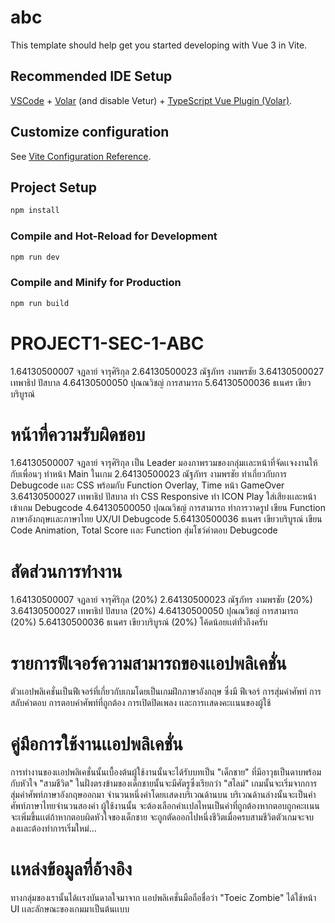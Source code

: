 # abc

This template should help get you started developing with Vue 3 in Vite.

## Recommended IDE Setup

[VSCode](https://code.visualstudio.com/) + [Volar](https://marketplace.visualstudio.com/items?itemName=Vue.volar) (and disable Vetur) + [TypeScript Vue Plugin (Volar)](https://marketplace.visualstudio.com/items?itemName=Vue.vscode-typescript-vue-plugin).

## Customize configuration

See [Vite Configuration Reference](https://vitejs.dev/config/).

## Project Setup

```sh
npm install
```

### Compile and Hot-Reload for Development

```sh
npm run dev
```

### Compile and Minify for Production

```sh
npm run build
```

# PROJECT1-SEC-1-ABC

1.64130500007 จฏลาย์ จารุศิริกุล
2.64130500023 ณัฐภัทร งามพรชัย
3.64130500027 เทพาธิป ปัสบาล
4.64130500050 ปุณณวิชญ์ การสามารถ
5.64130500036 ธเนศร เขียวบริบูรณ์


# หน้าที่ความรับผิดชอบ

1.64130500007 จฏลาย์ จารุศิริกุล เป็น Leader มองภาพรวมของกลุ่มเเละหน้าที่จัดเเจงงานให้กับเพื่อนๆ ทำหน้า Main ในเกม
2.64130500023 ณัฐภัทร งามพรชัย ทำเกี่ยวกับการ Debugcode เเละ CSS พร้อมกับ Function Overlay, Time หน้า GameOver
3.64130500027 เทพาธิป ปัสบาล ทำ CSS Responsive ทำ ICON Play ใส่เสียงเเละหน้าเข้าเกม Debugcode
4.64130500050 ปุณณวิชญ์ การสามารถ ทำการวาดรูป เขียน Function ภาษาอังกฤษเเละภาษาไทย UX/UI Debugcode
5.64130500036 ธเนศร เขียวบริบูรณ์ เขียน Code Animation, Total Score เเละ Function สุ่มโชว์คำตอบ Debugcode

# สัดส่วนการทำงาน

1.64130500007 จฏลาย์ จารุศิริกุล (20%)
2.64130500023 ณัฐภัทร งามพรชัย (20%)
3.64130500027 เทพาธิป ปัสบาล (20%)
4.64130500050 ปุณณวิชญ์ การสามารถ (20%)
5.64130500036 ธเนศร เขียวบริบูรณ์ (20%) โค้ดน้อยเเต่ทั่วถึงครับ

# รายการฟีเจอร์ความสามารถของเเอปพลิเคชั่น
ตัวเเอปพลิเคชั่นเป็นฟีเจอร์ที่เกี่ยวกับเกมโดยเป็นเกมฝึกภาษาอังกฤษ ซึ่งมี ฟีเจอร์ การสุ่มคำศัพท์ การสลับคำตอบ การตอบคำศัพท์ที่ถูกต้อง การเปิดปิดเพลง เเละการเเสดงคะเเนนของผู้ใช้

# คู่มือการใช้งานเเอปพลิเคชั่น
การทำงานของเเอปพลิเคชั่นนั้นเบื้องต้นผู้ใช้งานนั้นจะได้รับบทเป็น "เด็กชาย" ที่มีอาวุธเป็นดาบพร้อมกับหัวใจ "สามชีวิต" ในฝั่งตรงข้ามของเด็กชายนั้นจะมีศัตรูซึ่งเรียกว่า "สไลม์" เกมนั้นจะเริ่มจากการสุ่มคำศัพท์ภาษาอังกฤษออกมา
จำนวนหนึ่งคำโดยเเสดงบริเวณด้านบน บริเวณด้านล่างนั้นจะเป็นคำศัพท์ภาษาไทยจำนวนสองคำ ผู้ใช้งานนั้น
จะต้องเลือกคำเเปลไหนเป็นคำที่ถูกต้องหากตอบถูกคะเเนนจะเพิ่มขึ้นเเต่ถ้าหากตอบผิดหัวใจของเด็กชาย
จะถูกตัดออกไปหนึ่งชีวิตเมื่อครบสามชีวิตตัวเกมจะจบลงเเละต้องทำการเริ่มใหม่...

# เเหล่งข้อมูลที่อ้างอิง
ทางกลุ่มของเรานั้นได้เเรงบันดาลใจมาจาก เเอปพลิเคชั่นมือถือชื่อว่า "Toeic Zombie" ได้ใช้หน้า UI เเละลักษณะของเกมมาเป็นต้นเเบบ 
